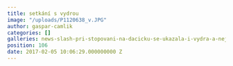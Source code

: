```yaml
---
title: setkání s vydrou
image: "/uploads/P1120638_v.JPG"
author: gaspar-camlik
categories: []
galleries: news-slash-pri-stopovani-na-dacicku-se-ukazala-i-vydra-a-nejen-tam
position: 106
date: 2017-02-05 10:06:29.000000000 Z
---
```

